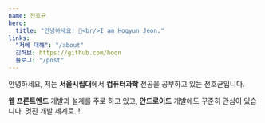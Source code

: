 ```yaml
---
name: 전호균
hero:
  title: "안녕하세요! 👋<br/>I am Hogyun Jeon."
links:
  "저에 대해": "/about"
  깃허브: https://github.com/hoqn
  블로그: "/post"
---
```


안녕하세요, 저는 **서울시립대**에서 **컴퓨터과학** 전공을 공부하고 있는 전호균입니다.

**웹 프론트엔드** 개발과 설계를 주로 하고 있고, **안드로이드** 개발에도 꾸준히 관심이 있습니다. 멋진 개발 세계로..!